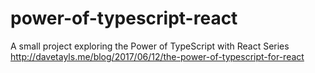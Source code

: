 # power-of-typescript-react
A small project exploring the Power of TypeScript with React Series http://davetayls.me/blog/2017/06/12/the-power-of-typescript-for-react
